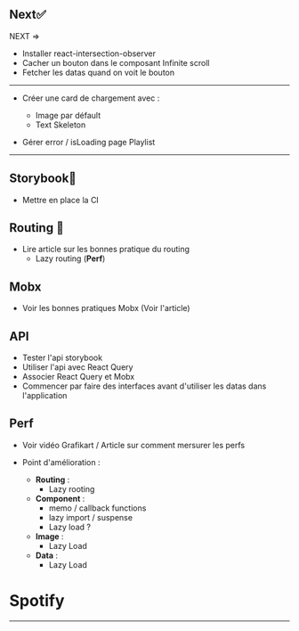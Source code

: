 ## Next✅

NEXT =>

- Installer react-intersection-observer
- Cacher un bouton dans le composant Infinite scroll
- Fetcher les datas quand on voit le bouton

---

- Créer une card de chargement avec :

  - Image par défault
  - Text Skeleton

- Gérer error / isLoading page Playlist

---

## Storybook🧐

- Mettre en place la CI

## Routing 🚗

- Lire article sur les bonnes pratique du routing
  - Lazy routing (**Perf**)

## Mobx

- Voir les bonnes pratiques Mobx (Voir l'article)

## API

- Tester l'api storybook
- Utiliser l'api avec React Query
- Associer React Query et Mobx
- Commencer par faire des interfaces avant d'utiliser les datas dans l'application

## Perf

- Voir vidéo Grafikart / Article sur comment mersurer les perfs

- Point d'amélioration :
  - **Routing** :
    - Lazy rooting
  - **Component** :
    - memo / callback functions
    - lazy import / suspense
    - Lazy load ?
  - **Image** :
    - Lazy Load
  - **Data** :
    - Lazy Load

# Spotify

---
